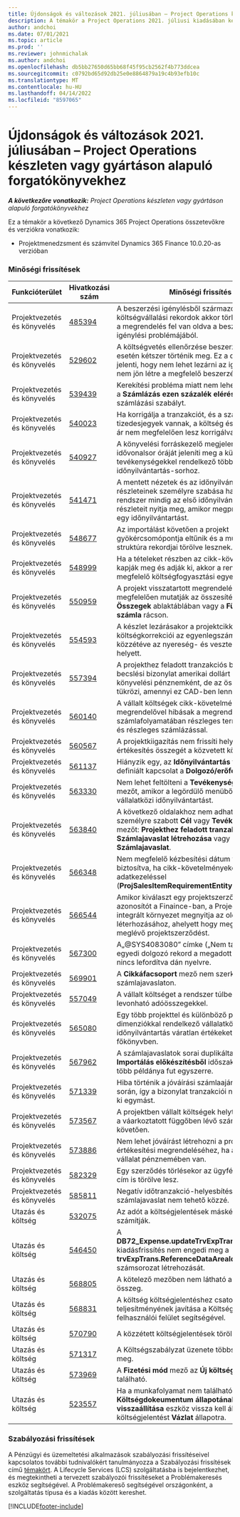 ```yaml
---
title: Újdonságok és változások 2021. júliusában – Project Operations készleten vagy gyártáson alapuló forgatókönyvekhez
description: A témakör a Project Operations 2021. júliusi kiadásában készletalapú vagy gyártási megrendeléseken alapuló forgatókönyvekhez elérhető minőségi frissítésekkel kapcsolatban nyújt tájékoztatást.
author: andchoi
ms.date: 07/01/2021
ms.topic: article
ms.prod: ''
ms.reviewer: johnmichalak
ms.author: andchoi
ms.openlocfilehash: db5bb27650d65bb68f45f95cb2562f4b773ddcea
ms.sourcegitcommit: c0792bd65d92db25e0e8864879a19c4b93efb10c
ms.translationtype: MT
ms.contentlocale: hu-HU
ms.lasthandoff: 04/14/2022
ms.locfileid: "8597065"
---
```

# <a name="whats-new-or-changed-in-project-operations-july-2021-for-stockedproduction-based-scenarios"></a>Újdonságok és változások 2021. júliusában – Project Operations készleten vagy gyártáson alapuló forgatókönyvekhez

_**A következőre vonatkozik:** Project Operations készleten vagy gyártáson alapuló forgatókönyvekhez_

Ez a témakör a következő Dynamics 365 Project Operations összetevőkre és verziókra vonatkozik:

- Projektmenedzsment és számvitel Dynamics 365 Finance 10.0.20-as verzióban
 
### <a name="quality-updates"></a>Minőségi frissítések
                                                                                                                                                                                  
| Funkcióterület                      | Hivatkozási szám| Minőségi frissítés                                                                                                                                                                          |
|-----------------------------------|--------|---------------------------------------------------------------------------------------------------------------------------------------------------------------------------------|
| Projektvezetés és könyvelés | [485394](https://fix.lcs.dynamics.com/Issue/Details/?bugId=485394) | A beszerzési igénylésből származó költségvállalási rekordok akkor törlődnek, amikor a megrendelés fel van oldva a beszerzési igénylési problémájából.                                                                           |
| Projektvezetés és könyvelés | [529602](https://fix.lcs.dynamics.com/Issue/Details/?bugId=529602) | A költségvetés ellenőrzése beszerzési igénylés esetén kétszer történik meg. Ez a duplikálás azt jelenti, hogy nem lehet lezárni az igénylést, és nem jön létre a megfelelő beszerzési rendelés.                                                                                                                        |
| Projektvezetés és könyvelés | [539439](https://fix.lcs.dynamics.com/Issue/Details/?bugId=539439) | Kerekítési probléma miatt nem lehet végrehajtani a **Számlázás ezen százalék elérésekor** számlázási szabályt.                                                                              |
| Projektvezetés és könyvelés | [540023](https://fix.lcs.dynamics.com/Issue/Details/?bugId=540023) | Ha korrigálja a tranzakciót, és a százalékértékben tizedesjegyek vannak, a költség és az értékesítési ár nem megfelelően lesz korrigálva.                                      |
| Projektvezetés és könyvelés | [540927](https://fix.lcs.dynamics.com/Issue/Details/?bugId=540927) | A könyvelési forráskezelő megjeleníti egyetlen idővonalsor óráját jeleníti meg a különböző tevékenységekkel rendelkező több időnyilvántartás-sorhoz.                                      |
| Projektvezetés és könyvelés | [541471](https://fix.lcs.dynamics.com/Issue/Details/?bugId=541471) | A mentett nézetek és az időnyilvántartás-sor részleteinek személyre szabása hatására a rendszer mindig az első időnyilvántartás részleteit nyitja meg, amikor megpróbál megnyitni egy időnyilvántartást.  |
| Projektvezetés és könyvelés | [548677](https://fix.lcs.dynamics.com/Issue/Details/?bugId=548677) | Az importálást követően a projekt gyökércsomópontja eltűnik és a munkalebontási struktúra rekordjai törölve lesznek.                                                                                             |
| Projektvezetés és könyvelés | [548999](https://fix.lcs.dynamics.com/Issue/Details/?bugId=548999) | Ha a tételeket részben az cikk-követelményéből kapják meg és adják ki, akkor a rendszer nem a megfelelő költségfogyasztási egyenleget frissíti. |
| Projektvezetés és könyvelés | [550959](https://fix.lcs.dynamics.com/Issue/Details/?bugId=550959) | A projekt visszatartott megrendelései nem megfelelően mutatják az összesítéseket az **Összegek** ablaktáblában vagy a **Függőben lévő számla** rácson.                                                                  |
| Projektvezetés és könyvelés | [554593](https://fix.lcs.dynamics.com/Issue/Details/?bugId=554593) | A készlet lezárásakor a projektcikk költségkorrekciói az egyenlegszámlán vannak közzétéve az nyereség- és veszteségszámla helyett.                                                            |
| Projektvezetés és könyvelés | [557394](https://fix.lcs.dynamics.com/Issue/Details/?bugId=557394) | A projekthez feladott tranzakciós bizonylat és a becslési bizonylat amerikai dollárt (USD) használ könyvelési pénznemként, de az összeg azt tükrözi, amennyi ez CAD-ben lenne.              |
| Projektvezetés és könyvelés | [560140](https://fix.lcs.dynamics.com/Issue/Details/?bugId=560140) | A vállalt költségek cikk-követelménnyel és megrendelővel hibásak a megrendelés számlafolyamatában részleges terméknyugtával és részleges számlázással.       |
| Projektvezetés és könyvelés | [560567](https://fix.lcs.dynamics.com/Issue/Details/?bugId=560567) | A projektkiigazítás nem frissíti helyesen az értékesítés összegét a közvetett költségekkel.                                                                                    |
| Projektvezetés és könyvelés | [561137](https://fix.lcs.dynamics.com/Issue/Details/?bugId=561137) | Hiányzik egy, az **Időnyilvántartás** táblából egy definiált kapcsolat a **Dolgozó/erőforrás** nézethez.                                                                                   |
| Projektvezetés és könyvelés | [563330](https://fix.lcs.dynamics.com/Issue/Details/?bugId=563330) | Nem lehet feltölteni a **Tevékenység száma** mezőt, amikor a legördülő menüből kiválasztja a vállalatközi időnyilvántartást.                                                                 |
| Projektvezetés és könyvelés | [563840](https://fix.lcs.dynamics.com/Issue/Details/?bugId=563840) | A következő oldalakhoz nem adhat hozzá személyre szabott **Cél** vagy **Tevékenységleírás** mezőt: **Projekthez feladott tranzakció**, **Számlajavaslat létrehozása** vagy **Számlajavaslat**.  |
| Projektvezetés és könyvelés | [566348](https://fix.lcs.dynamics.com/Issue/Details/?bugId=566348) | Nem megfelelő kézbesítési dátum vezérlő van biztosítva, ha cikk-követelményeket hoz létre adatkezeléssel (**ProjSalesItemRequirementEntity**).                                              |
| Projektvezetés és könyvelés | [566544](https://fix.lcs.dynamics.com/Issue/Details/?bugId=566544) | Amikor kiválaszt egy projektszerződés-azonosítót a Finaince-ban, a Project Operations integrált környezet megnyitja az oldalt egy rekord léterhozásához, ahelyett hogy megnyitná a meglévő projektszerződést.                                                                                                                 |
| Projektvezetés és könyvelés | [567300](https://fix.lcs.dynamics.com/Issue/Details/?bugId=567300) |  A„@SYS4083080” címke („Nem található egy egyedi dolgozó rekord a megadott értékekkel”) nincs lefordítva dán nyelvre.                                |
| Projektvezetés és könyvelés | [569901](https://fix.lcs.dynamics.com/Issue/Details/?bugId=569901) | A **Cikkáfacsoport** mező nem szerkeszthető a számlajavaslaton.                                                                               |
| Projektvezetés és könyvelés | [557049](https://fix.lcs.dynamics.com/Issue/Details/?bugId=557049) | A vállalt költséget a rendszer túlbecsüli a levonható adóösszegekkel.                                                                                                    |
| Projektvezetés és könyvelés | [565080](https://fix.lcs.dynamics.com/Issue/Details/?bugId=565080) | Egy több projekttel és különböző pénzügyi dimenziókkal rendelkező vállalatközi időnyilvántartás váratlan értékeket generál a főkönyvben.                             |
| Projektvezetés és könyvelés | [567962](https://fix.lcs.dynamics.com/Issue/Details/?bugId=567962) | A számlajavaslatok sorai duplikáltak, mivel az **Importálás előkészítésből** időszakos folyamat több példánya fut egyszerre.                                      |
| Projektvezetés és könyvelés | [571339](https://fix.lcs.dynamics.com/Issue/Details/?bugId=571339) | Hiba történik a jóváírási számlaajánlat közzététele során, így a bizonylat tranzakciói nem egyenlítik ki egymást.    |
| Projektvezetés és könyvelés | [573567](https://fix.lcs.dynamics.com/Issue/Details/?bugId=573567) | A projektben vállalt költségek helytelenné válnak a váarkoztatott függőben lévő számlák feloldását követően.                                                                             |
| Projektvezetés és könyvelés | [573886](https://fix.lcs.dynamics.com/Issue/Details/?bugId=573886) | Nem lehet jóváírást létrehozni a projekt értékesítési megrendeléséhez, ha az adó nem a vállalat pénznemében van.                                      |
| Projektvezetés és könyvelés | [582329](https://fix.lcs.dynamics.com/Issue/Details/?bugId=582329) | Egy szerződés törlésekor az ügyfélhez tartozó cím is törölve lesz.                                                                                     |
| Projektvezetés és könyvelés | [585811](https://fix.lcs.dynamics.com/Issue/Details/?bugId=585811) | Negatív időtranzakció-helyesbítésből származó számlajavaslat nem tehető közzé.                                                                    |
| Utazás és költség                  | [532075](https://fix.lcs.dynamics.com/Issue/Details/?bugId=532075) | Az adót a költségjelentések másképpen számítják.                                                                                                                  |
| Utazás és költség                  | [546450](https://fix.lcs.dynamics.com/Issue/Details/?bugId=546450) | A **DB72_Expense.updateTrvExpTransProjTransId()** kiadásfrissítés nem engedi meg a **trvExpTrans.ReferenceDataAreaId** számára új számsorozat létrehozását.                    |
| Utazás és költség                  | [568805](https://fix.lcs.dynamics.com/Issue/Details/?bugId=568805) | A kötelező mezőben nem látható a kitöltött összeg.                                                                                                             |
| Utazás és költség                  | [568831](https://fix.lcs.dynamics.com/Issue/Details/?bugId=568831) | A költség költségjelentéshez csatolása teljesítményének javítása a Költség újragondolva felhasználói felület segítségével.                                                            |
| Utazás és költség                  | [570790](https://fix.lcs.dynamics.com/Issue/Details/?bugId=570790) | A közzétett költségjelentések törölhetők.                                                                                           |
| Utazás és költség                  | [571317](https://fix.lcs.dynamics.com/Issue/Details/?bugId=571317) | A Költségszabályzat üzenete többször jelenik meg.                                                                                                       |
| Utazás és költség                  | [573969](https://fix.lcs.dynamics.com/Issue/Details/?bugId=573969) | A **Fizetési mód** mező az **Új költség** mezőben található.                                                                                                      |
| Utazás és költség                  | [523557](https://fix.lcs.dynamics.com/Issue/Details/?bugId=523557) | Ha a munkafolyamat nem található, akkor a **Költségdokeumentum állapotának visszaállítása** eszköz vissza kell állítsa a költségjelentést **Vázlat** állapotra. 

### <a name="regulatory-updates"></a>Szabályozási frissítések
A Pénzügyi és üzemeltetési alkalmazások szabályozási frissítéseivel kapcsolatos további tudnivalókért tanulmányozza a Szabályozási frissítések című [témakört](/dynamics365/finance/localizations/regulatory-updates). A Lifecycle Services (LCS) szolgáltatásba is bejelentkezhet, és megtekintheti a tervezett szabályozói frissítéseket a Problémakeresés eszköz segítségével. A Problémakereső segítségével országonként, a szolgáltatás típusa és a kiadás között kereshet.


[!INCLUDE[footer-include](../../includes/footer-banner.md)]
